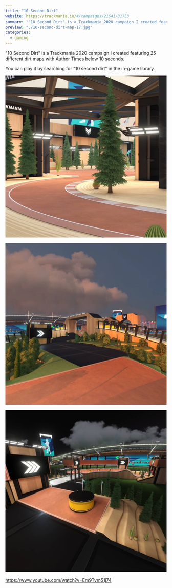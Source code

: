 ```yaml
---
title: "10 Second Dirt"
website: https://trackmania.io/#/campaigns/21641/31753
summary: '"10 Second Dirt" is a Trackmania 2020 campaign I created featuring 25 different dirt maps with Author Times below 10 seconds.'
preview: "./10-second-dirt-map-17.jpg"
categories:
  - gaming
---
```


"10 Second Dirt" is a Trackmania 2020 campaign I created featuring 25 different dirt maps with Author Times below 10 seconds.

You can play it by searching for "10 second dirt" in the in-game library.

![Map 17 from the campaign](./10-second-dirt-map-17.jpg "Map 17 from the campaign")

![Map 21 from the campaign](./10-second-dirt-map-21.jpg "Map 21 from the campaign")

![Map 25 from the campaign](./10-second-dirt-map-25.jpg "Map 25 from the campaign")

https://www.youtube.com/watch?v=Em9Tvm51j74
